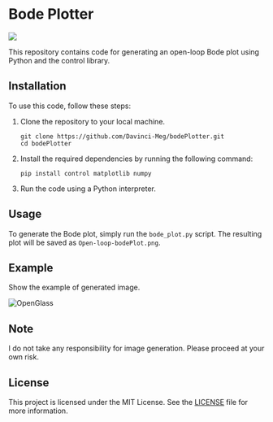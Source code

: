 # Bode Plotter

<img src="https://camo.qiitausercontent.com/eb8e0216005c7badaaa4bf7eb2be4d177990d747/68747470733a2f2f696d672e736869656c64732e696f2f62616467652f2d507974686f6e2d4632433633432e7376673f6c6f676f3d707974686f6e267374796c653d666f722d7468652d6261646765">

This repository contains code for generating an open-loop Bode plot using Python and the control library.

## Installation

To use this code, follow these steps:

1. Clone the repository to your local machine.
   ```
   git clone https://github.com/Davinci-Meg/bodePlotter.git
   cd bodePlotter
   ```
3. Install the required dependencies by running the following command:
    ```
    pip install control matplotlib numpy
    ```
4. Run the code using a Python interpreter.

## Usage

To generate the Bode plot, simply run the `bode_plot.py` script. The resulting plot will be saved as `Open-loop-bodePlot.png`.

## Example

Show the example of generated image.

![OpenGlass](https://github.com/Davinci-Meg/bodePlotter/blob/main/img/Open-loop-bodePlot-example.png)

## Note

I do not take any responsibility for image generation. Please proceed at your own risk.

## License

This project is licensed under the MIT License. See the [LICENSE](LICENSE) file for more information.
